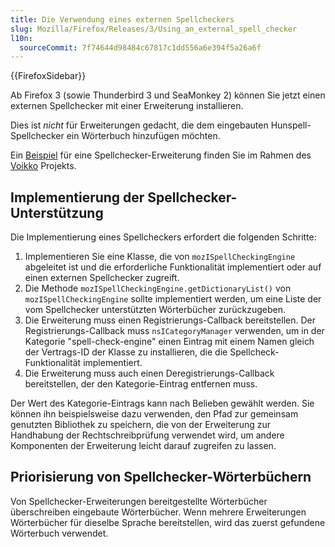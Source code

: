 ```yaml
---
title: Die Verwendung eines externen Spellcheckers
slug: Mozilla/Firefox/Releases/3/Using_an_external_spell_checker
l10n:
  sourceCommit: 7f74644d98484c67817c1dd556a6e394f5a26a6f
---
```


{{FirefoxSidebar}}

Ab Firefox 3 (sowie Thunderbird 3 und SeaMonkey 2) können Sie jetzt einen externen Spellchecker mit einer Erweiterung installieren.

Dies ist _nicht_ für Erweiterungen gedacht, die dem eingebauten Hunspell-Spellchecker ein Wörterbuch hinzufügen möchten.

Ein [Beispiel](https://sourceforge.net/projects/voikko/) für eine Spellchecker-Erweiterung finden Sie im Rahmen des [Voikko](https://voikko.puimula.org/) Projekts.

## Implementierung der Spellchecker-Unterstützung

Die Implementierung eines Spellcheckers erfordert die folgenden Schritte:

1. Implementieren Sie eine Klasse, die von `mozISpellCheckingEngine` abgeleitet ist und die erforderliche Funktionalität implementiert oder auf einen externen Spellchecker zugreift.
2. Die Methode `mozISpellCheckingEngine.getDictionaryList()` von `mozISpellCheckingEngine` sollte implementiert werden, um eine Liste der vom Spellchecker unterstützten Wörterbücher zurückzugeben.
3. Die Erweiterung muss einen Registrierungs-Callback bereitstellen. Der Registrierungs-Callback muss `nsICategoryManager` verwenden, um in der Kategorie "spell-check-engine" einen Eintrag mit einem Namen gleich der Vertrags-ID der Klasse zu installieren, die die Spellcheck-Funktionalität implementiert.
4. Die Erweiterung muss auch einen Deregistrierungs-Callback bereitstellen, der den Kategorie-Eintrag entfernen muss.

Der Wert des Kategorie-Eintrags kann nach Belieben gewählt werden. Sie können ihn beispielsweise dazu verwenden, den Pfad zur gemeinsam genutzten Bibliothek zu speichern, die von der Erweiterung zur Handhabung der Rechtschreibprüfung verwendet wird, um andere Komponenten der Erweiterung leicht darauf zugreifen zu lassen.

## Priorisierung von Spellchecker-Wörterbüchern

Von Spellchecker-Erweiterungen bereitgestellte Wörterbücher überschreiben eingebaute Wörterbücher. Wenn mehrere Erweiterungen Wörterbücher für dieselbe Sprache bereitstellen, wird das zuerst gefundene Wörterbuch verwendet.
